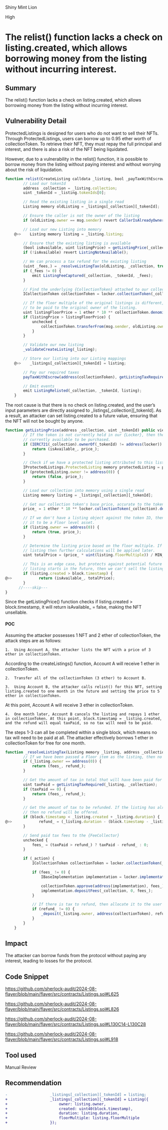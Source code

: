 Shiny Mint Lion

High

# The relist() function lacks a check on listing.created, which allows borrowing money from the listing without incurring interest.

## Summary
The relist() function lacks a check on listing.created, which allows borrowing money from the listing without incurring interest.
## Vulnerability Detail
ProtectedListings is designed for users who do not want to sell their NFTs. Through ProtectedListings, users can borrow up to 0.95 ether worth of collectionToken. To retrieve their NFT, they must repay the full principal and interest, and there is also a risk of the NFT being liquidated.

However, due to a vulnerability in the relist() function, it is possible to borrow money from the listing without paying interest and without worrying about the risk of liquidation.
```javascript
function relist(CreateListing calldata _listing, bool _payTaxWithEscrow) public nonReentrant lockerNotPaused {
        // Load our tokenId
        address _collection = _listing.collection;
        uint _tokenId = _listing.tokenIds[0];

        // Read the existing listing in a single read
        Listing memory oldListing = _listings[_collection][_tokenId];

        // Ensure the caller is not the owner of the listing
        if (oldListing.owner == msg.sender) revert CallerIsAlreadyOwner();

        // Load our new Listing into memory
    @>>    Listing memory listing = _listing.listing;

        // Ensure that the existing listing is available
        (bool isAvailable, uint listingPrice) = getListingPrice(_collection, _tokenId);
        if (!isAvailable) revert ListingNotAvailable();

        // We can process a tax refund for the existing listing
        (uint _fees,) = _resolveListingTax(oldListing, _collection, true);
        if (_fees != 0) {
            emit ListingFeeCaptured(_collection, _tokenId, _fees);
        }

        // Find the underlying {CollectionToken} attached to our collection
        ICollectionToken collectionToken = locker.collectionToken(_collection);

        // If the floor multiple of the original listings is different, then this needs
        // to be paid to the original owner of the listing.
        uint listingFloorPrice = 1 ether * 10 ** collectionToken.denomination();
        if (listingPrice > listingFloorPrice) {
            unchecked {
                collectionToken.transferFrom(msg.sender, oldListing.owner, listingPrice - listingFloorPrice);
            }
        }

        // Validate our new listing
        _validateCreateListing(_listing);

        // Store our listing into our Listing mappings
    @>>    _listings[_collection][_tokenId] = listing;

        // Pay our required taxes
        payTaxWithEscrow(address(collectionToken), getListingTaxRequired(listing, _collection), _payTaxWithEscrow);

        // Emit events
        emit ListingRelisted(_collection, _tokenId, listing);
    }


```
The root cause is that there is no check on listing.created, and the user’s input parameters are directly assigned to _listings[_collection][_tokenId]. As a result, an attacker can set listing.created to a future value, ensuring that the NFT will not be bought by anyone.
```javascript
function getListingPrice(address _collection, uint _tokenId) public view returns (bool isAvailable_, uint price_) {
        // If the token is not currently held in our {Locker}, then the asset is not
        // currently available to be purchased.
        if (IERC721(_collection).ownerOf(_tokenId) != address(locker)) {
            return (isAvailable_, price_);
        }

        // Check if we have a protected listing attributed to this listing
        IProtectedListings.ProtectedListing memory protectedListing = protectedListings.listings(_collection, _tokenId);
        if (protectedListing.owner != address(0)) {
            return (false, price_);
        }

        // Load our collection into memory using a single read
        Listing memory listing = _listings[_collection][_tokenId];

        // Get our collection token's base price, accurate to the token's denomination
        price_ = 1 ether * 10 ** locker.collectionToken(_collection).denomination();

        // If we don't have a listing object against the token ID, then we just consider
        // it to be a Floor level asset.
        if (listing.owner == address(0)) {
            return (true, price_);
        }

        // Determine the listing price based on the floor multiple. If this is a dutch
        // listing then further calculations will be applied later.
        uint totalPrice = (price_ * uint(listing.floorMultiple)) / MIN_FLOOR_MULTIPLE;

        // This is an edge case, but protects against potential future logic. If the
        // listing starts in the future, then we can't sell the listing.
        if (listing.created > block.timestamp) {
@>>            return (isAvailable_, totalPrice);
        }
      //----skip--- 
} 
```
Since the getListingPrice() function checks if listing.created > block.timestamp, it will return isAvailable_ = false, making the NFT unsellable.
#### POC
Assuming the attacker possesses 1 NFT and 2 ether  of collectionToken, the attack steps are as follows:

	1.	Using Account A, the attacker lists the NFT with a price of 3 ether in collectionToken.
According to the createListings() function, Account A will receive 1 ether in collectionToken.

	2.	Transfer all of the collectionToken (3 ether) to Account B.

	3.	Using Account B, the attacker calls relist() for this NFT, setting listing.created to one month in the future and setting the price to 5 ether in collectionToken.
At this point, Account A will receive 3 ether in collectionToken.

	4.	One month later, Account B cancels the listing and repays 1 ether in collectionToken. At this point, block.timestamp = _listing.created, and the refund will equal taxPaid, so no tax will need to be paid.

The steps 1-3 can all be completed within a single block, which means no tax will need to be paid at all.
The attacker effectively borrows 1 ether in collectionToken for free for one month.
```javascript
function _resolveListingTax(Listing memory _listing, address _collection, bool _action) private returns (uint fees_, uint refund_) {
        // If we have been passed a Floor item as the listing, then no tax should be handled
        if (_listing.owner == address(0)) {
            return (fees_, refund_);
        }

        // Get the amount of tax in total that will have been paid for this listing
        uint taxPaid = getListingTaxRequired(_listing, _collection);
        if (taxPaid == 0) {
            return (fees_, refund_);
        }

        // Get the amount of tax to be refunded. If the listing has already ended
        // then no refund will be offered.
        if (block.timestamp < _listing.created + _listing.duration) {
@>>            refund_ = (_listing.duration - (block.timestamp - _listing.created)) * taxPaid / _listing.duration;
        }

        // Send paid tax fees to the {FeeCollector}
        unchecked {
            fees_ = (taxPaid > refund_) ? taxPaid - refund_ : 0;
        }

        if (_action) {
            ICollectionToken collectionToken = locker.collectionToken(_collection);

            if (fees_ != 0) {
                IBaseImplementation implementation = locker.implementation();

                collectionToken.approve(address(implementation), fees_);
                implementation.depositFees(_collection, 0, fees_);
            }

            // If there is tax to refund, then allocate it to the user via escrow
            if (refund_ != 0) {
                _deposit(_listing.owner, address(collectionToken), refund_);
            }
        }
    }
```

## Impact
The attacker can borrow funds from the protocol without paying any interest, leading to losses for the protocol.
## Code Snippet
https://github.com/sherlock-audit/2024-08-flayer/blob/main/flayer/src/contracts/Listings.sol#L625

https://github.com/sherlock-audit/2024-08-flayer/blob/main/flayer/src/contracts/Listings.sol#L826

https://github.com/sherlock-audit/2024-08-flayer/blob/main/flayer/src/contracts/Listings.sol#L130C14-L130C28

https://github.com/sherlock-audit/2024-08-flayer/blob/main/flayer/src/contracts/Listings.sol#L918
## Tool used

Manual Review

## Recommendation
```diff
-                   _listings[_collection][_tokenId] = listing;
+                   _listings[_collection][_tokenId] = Listing({
+                       owner: listing.owner,
+                       created: uint40(block.timestamp),
+                       duration: listing.duration,
+                       floorMultiple: listing.floorMultiple
+                   });
```